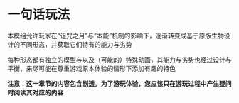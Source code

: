 # 一句话玩法

本模组允许玩家在“诅咒之月”与“本能”机制的影响下，逐渐转变成基于原版生物设计的不同形态，并获取它们特有的能力与劣势

每种形态都有独立的模型与以及（可能的）特殊动画，其能力与劣势也经过设计与平衡，来尽可能在尊重游戏原本体验的情形下添加有趣的特色



**注意：这一章节的内容包含剧透。为了游玩体验，您应该只在游玩过程中产生疑问时阅读其对应的内容**